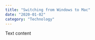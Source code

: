 ```yaml
---
title: "Switching from Windows to Mac"
date: "2020-01-02"
category: "Technology"
---
```


Text content
